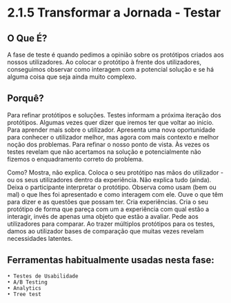 # 2.1.5 Transformar a Jornada - Testar

## O Que É?
A fase de teste é quando pedimos a opinião sobre os protótipos criados aos nossos utilizadores. Ao colocar o protótipo à frente dos utilizadores, conseguimos observar como interagem com a potencial solução e se há alguma coisa que seja ainda muito complexo.

## Porquê?
Para refinar protótipos e soluções. Testes informam a próxima iteração dos protótipos. Algumas vezes quer dizer que iremos ter que voltar ao inicio.
Para aprender mais sobre o utilizador. Apresenta uma nova oportunidade para conhecer o utilizador melhor, mas agora com mais contexto e melhor noção dos problemas.
Para refinar o nosso ponto de vista. Às vezes os testes revelam que não acertamos na solução e potencialmente não fizemos o enquadramento correto do problema.
	
Como?
Mostra, não explica. Coloca o seu protótipo nas mãos do utilizador - ou os seus utilizadores dentro da experiência. Não explica tudo (ainda). Deixa o participante interpretar o protótipo. Observa como usam (bem ou mal) o que lhes foi apresentado e como interagem com ele. Ouve o que têm para dizer e as questões que possam ter.
Cria experiências. Cria o seu protótipo de forma que pareça com um a experiência com qual estão a interagir, invés de apenas uma objeto que estão a avaliar.
Pede aos utilizadores para comparar. Ao trazer múltiplos protótipos para os testes, damos ao utilizador bases de comparação que muitas vezes revelam necessidades latentes.
	
## Ferramentas habitualmente usadas nesta fase:
	• Testes de Usabilidade
	• A/B Testing
	• Analytics
	• Tree test
